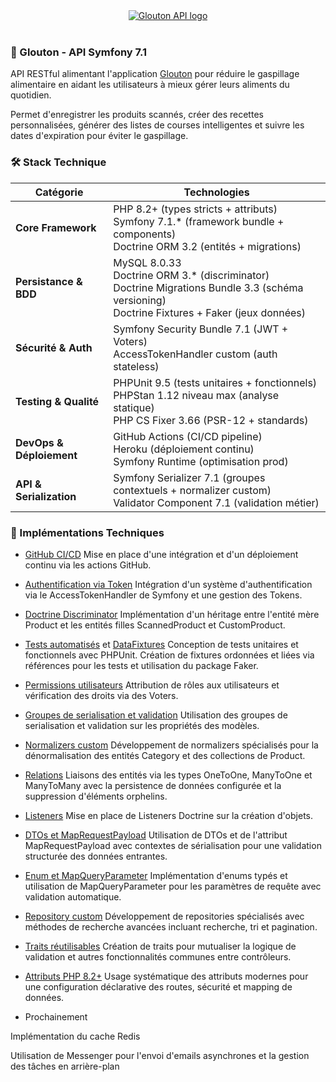 <div align="center">
  <a href="https://glouton-1.web.app">
      <img src="https://github.com/ThomasBerranger/Glouton-Front/assets/15357887/0e3494c1-36f9-492d-be39-586d18905de7" alt="Glouton API logo" title="Glouton API" />
  </a>
</div>
<br>

### 🍏 Glouton - API Symfony 7.1

API RESTful alimentant l'application [Glouton](https://github.com/ThomasBerranger/Glouton) pour réduire le gaspillage alimentaire en aidant les utilisateurs à mieux gérer leurs aliments du quotidien.

Permet d'enregistrer les produits scannés, créer des recettes personnalisées, générer des listes de courses intelligentes et suivre les dates d'expiration pour éviter le gaspillage.

### 🛠 Stack Technique 

| Catégorie | Technologies |
|-----------|--------------|
| **Core Framework** | PHP 8.2+ (types stricts + attributs)<br>Symfony 7.1.* (framework bundle + components)<br>Doctrine ORM 3.2 (entités + migrations) |
| **Persistance & BDD** | MySQL 8.0.33<br>Doctrine ORM 3.* (discriminator)<br>Doctrine Migrations Bundle 3.3 (schéma versioning)<br>Doctrine Fixtures + Faker (jeux données) |
| **Sécurité & Auth** | Symfony Security Bundle 7.1 (JWT + Voters)<br>AccessTokenHandler custom (auth stateless) |
| **Testing & Qualité** | PHPUnit 9.5 (tests unitaires + fonctionnels)<br>PHPStan 1.12 niveau max (analyse statique)<br>PHP CS Fixer 3.66 (PSR-12 + standards) |
| **DevOps & Déploiement** | GitHub Actions (CI/CD pipeline)<br>Heroku (déploiement continu)<br>Symfony Runtime (optimisation prod) |
| **API & Serialization** | Symfony Serializer 7.1 (groupes contextuels + normalizer custom)<br>Validator Component 7.1 (validation métier)<br> |

### 🚀 Implémentations Techniques


- [GitHub CI/CD](https://github.com/ThomasBerranger/Glouton-API/blob/main/.github/workflows/symfony.yml)
Mise en place d'une intégration et d'un déploiement continu via les actions GitHub.

- [Authentification via Token](https://github.com/ThomasBerranger/Glouton-API/blob/main/src/Security/AccessTokenHandler.php)
Intégration d'un système d'authentification via le AccessTokenHandler de Symfony et une gestion des Tokens.

- [Doctrine Discriminator](https://github.com/ThomasBerranger/Glouton-API/blob/main/src/Entity/Product/Product.php)
Implémentation d'un héritage entre l'entité mère Product et les entités filles ScannedProduct et CustomProduct.

- [Tests automatisés](https://github.com/ThomasBerranger/Glouton-API/tree/main/tests) et [DataFixtures](https://github.com/ThomasBerranger/Glouton-API/blob/main/src/DataFixtures/RecipeFixtures.php)
Conception de tests unitaires et fonctionnels avec PHPUnit.
Création de fixtures ordonnées et liées via références pour les tests et utilisation du package Faker.

- [Permissions utilisateurs](https://github.com/ThomasBerranger/Glouton-API/blob/main/src/Security/Voter/ProductVoter.php)
Attribution de rôles aux utilisateurs et vérification des droits via des Voters.

- [Groupes de serialisation et validation](https://github.com/ThomasBerranger/Glouton-API/blob/main/src/Controller/ProductController.php)
Utilisation des groupes de serialisation et validation sur les propriétés des modèles.

- [Normalizers custom](https://github.com/ThomasBerranger/Glouton-API/blob/main/src/Normalizer/CategoryNormalizer.php)
Développement de normalizers spécialisés pour la dénormalisation des entités Category et des collections de Product.

- [Relations](https://github.com/ThomasBerranger/Glouton-API/blob/main/src/Entity/Recipe.php)
Liaisons des entités via les types OneToOne, ManyToOne et ManyToMany avec la persistence de données configurée et la suppression d'éléments orphelins.

- [Listeners](https://github.com/ThomasBerranger/Glouton-API/blob/main/src/EventListener/ProductListener.php)
Mise en place de Listeners Doctrine sur la création d'objets.

- [DTOs et MapRequestPayload](https://github.com/ThomasBerranger/Glouton-API/blob/main/src/DTO/RegistrationDTO.php)
Utilisation de DTOs et de l'attribut MapRequestPayload avec contextes de sérialisation pour une validation structurée des données entrantes.

- [Enum et MapQueryParameter](https://github.com/ThomasBerranger/Glouton-API/blob/main/src/Controller/ProductController.php)
Implémentation d'enums typés et utilisation de MapQueryParameter pour les paramètres de requête avec validation automatique.

- [Repository custom](https://github.com/ThomasBerranger/Glouton-API/blob/main/src/Repository/Product/ProductRepository.php)
Développement de repositories spécialisés avec méthodes de recherche avancées incluant recherche, tri et pagination.

- [Traits réutilisables](https://github.com/ThomasBerranger/Glouton-API/blob/main/src/Utils/ValidatorTrait.php)
Création de traits pour mutualiser la logique de validation et autres fonctionnalités communes entre contrôleurs.

- [Attributs PHP 8.2+](https://github.com/ThomasBerranger/Glouton-API/blob/main/src/Controller/SecurityController.php)
Usage systématique des attributs modernes pour une configuration déclarative des routes, sécurité et mapping de données.

- Prochainement

Implémentation du cache Redis

Utilisation de Messenger pour l'envoi d'emails asynchrones et la gestion des tâches en arrière-plan
